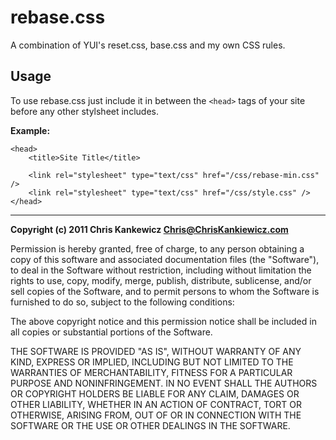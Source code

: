 rebase.css
==========

A combination of YUI's reset.css, base.css and my own CSS rules.

Usage
-----

To use rebase.css just include it in between the `<head>` tags
of your site before any other stylsheet includes.

**Example:**

    <head>
        <title>Site Title</title>
        
        <link rel="stylesheet" type="text/css" href="/css/rebase-min.css" />
        <link rel="stylesheet" type="text/css" href="/css/style.css" />
    </head>

-----

**Copyright (c) 2011 Chris Kankewicz <Chris@ChrisKankiewicz.com>**

Permission is hereby granted, free of charge, to any person obtaining a copy
of this software and associated documentation files (the "Software"), to deal
in the Software without restriction, including without limitation the rights
to use, copy, modify, merge, publish, distribute, sublicense, and/or sell
copies of the Software, and to permit persons to whom the Software is
furnished to do so, subject to the following conditions:

The above copyright notice and this permission notice shall be included in
all copies or substantial portions of the Software.

THE SOFTWARE IS PROVIDED "AS IS", WITHOUT WARRANTY OF ANY KIND, EXPRESS OR
IMPLIED, INCLUDING BUT NOT LIMITED TO THE WARRANTIES OF MERCHANTABILITY,
FITNESS FOR A PARTICULAR PURPOSE AND NONINFRINGEMENT. IN NO EVENT SHALL THE
AUTHORS OR COPYRIGHT HOLDERS BE LIABLE FOR ANY CLAIM, DAMAGES OR OTHER
LIABILITY, WHETHER IN AN ACTION OF CONTRACT, TORT OR OTHERWISE, ARISING FROM,
OUT OF OR IN CONNECTION WITH THE SOFTWARE OR THE USE OR OTHER DEALINGS IN
THE SOFTWARE.

